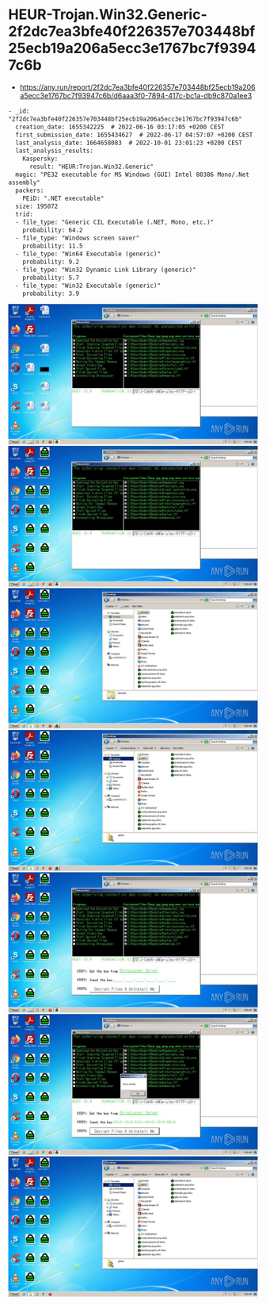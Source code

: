 # HEUR-Trojan.Win32.Generic-2f2dc7ea3bfe40f226357e703448bf25ecb19a206a5ecc3e1767bc7f93947c6b

- https://any.run/report/2f2dc7ea3bfe40f226357e703448bf25ecb19a206a5ecc3e1767bc7f93947c6b/d6aaa3f0-7894-417c-bc1a-db9c870a1ee3

```
- _id: "2f2dc7ea3bfe40f226357e703448bf25ecb19a206a5ecc3e1767bc7f93947c6b"
  creation_date: 1655342225  # 2022-06-16 03:17:05 +0200 CEST
  first_submission_date: 1655434627  # 2022-06-17 04:57:07 +0200 CEST
  last_analysis_date: 1664658083  # 2022-10-01 23:01:23 +0200 CEST
  last_analysis_results: 
    Kaspersky: 
      result: "HEUR:Trojan.Win32.Generic"
  magic: "PE32 executable for MS Windows (GUI) Intel 80386 Mono/.Net assembly"
  packers: 
    PEiD: ".NET executable"
  size: 195072
  trid: 
  - file_type: "Generic CIL Executable (.NET, Mono, etc.)"
    probability: 64.2
  - file_type: "Windows screen saver"
    probability: 11.5
  - file_type: "Win64 Executable (generic)"
    probability: 9.2
  - file_type: "Win32 Dynamic Link Library (generic)"
    probability: 5.7
  - file_type: "Win32 Executable (generic)"
    probability: 3.9
```

![d6aaa3f0-7894-417c-bc1a-db9c870a1ee3-10.jpeg](d6aaa3f0-7894-417c-bc1a-db9c870a1ee3-10.jpeg)
![d6aaa3f0-7894-417c-bc1a-db9c870a1ee3-11.jpeg](d6aaa3f0-7894-417c-bc1a-db9c870a1ee3-11.jpeg)
![d6aaa3f0-7894-417c-bc1a-db9c870a1ee3-12.jpeg](d6aaa3f0-7894-417c-bc1a-db9c870a1ee3-12.jpeg)
![d6aaa3f0-7894-417c-bc1a-db9c870a1ee3-14.jpeg](d6aaa3f0-7894-417c-bc1a-db9c870a1ee3-14.jpeg)
![d6aaa3f0-7894-417c-bc1a-db9c870a1ee3-15.jpeg](d6aaa3f0-7894-417c-bc1a-db9c870a1ee3-15.jpeg)
![d6aaa3f0-7894-417c-bc1a-db9c870a1ee3-16.jpeg](d6aaa3f0-7894-417c-bc1a-db9c870a1ee3-16.jpeg)
![d6aaa3f0-7894-417c-bc1a-db9c870a1ee3-17.jpeg](d6aaa3f0-7894-417c-bc1a-db9c870a1ee3-17.jpeg)
